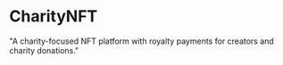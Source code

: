 # CharityNFT
"A charity-focused NFT platform with royalty payments for creators and charity donations."
